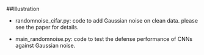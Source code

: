 ##Illustration

- randomnoise_cifar.py: code to add Gaussian noise on clean data. please see the paper for details.

- main_randomnoise.py: code to test the defense performance of CNNs against Gaussian noise.
